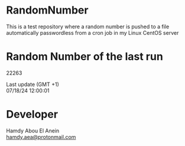 # RandomNumber    
This is a test repository where a random number is pushed to a file automatically passwordless from a cron job in my Linux CentOS server    
# Random Number of the last run   
22263
      
Last update (GMT +1)    
07/18/24 12:00:01
# Developer    
Hamdy Abou El Anein   
hamdy.aea@protonmail.com
